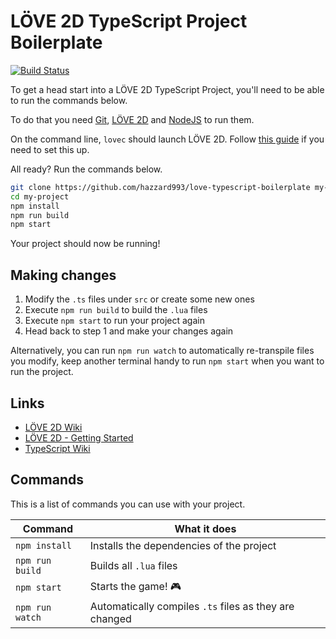 # LÖVE 2D TypeScript Project Boilerplate

[![Build Status](https://travis-ci.org/hazzard993/love-typescript-boilerplate.svg?branch=master)](https://travis-ci.org/hazzard993/love-typescript-boilerplate)

To get a head start into a LÖVE 2D TypeScript Project, you'll need to be able to run the commands below.

To do that you need [Git](https://git-scm.com/downloads), [LÖVE 2D](https://love2d.org/) and [NodeJS](https://nodejs.org/en/) to run them.

On the command line, `lovec` should launch LÖVE 2D. Follow [this guide](https://love2d.org/wiki/PATH) if you need to set this up.

All ready? Run the commands below.

```sh
git clone https://github.com/hazzard993/love-typescript-boilerplate my-project
cd my-project
npm install
npm run build
npm start
```

Your project should now be running!

## Making changes

1. Modify the `.ts` files under `src` or create some new ones
2. Execute `npm run build` to build the `.lua` files
3. Execute `npm start` to run your project again
4. Head back to step 1 and make your changes again

Alternatively, you can run `npm run watch` to automatically re-transpile files you modify, keep another terminal handy to run `npm start` when you want to run the project.

## Links
- [LÖVE 2D Wiki](https://love2d.org/wiki/Main_Page)
- [LÖVE 2D - Getting Started](https://love2d.org/wiki/Getting_Started)
- [TypeScript Wiki](https://github.com/Microsoft/TypeScript/wiki)

## Commands

This is a list of commands you can use with your project.

| Command | What it does |
| ------- | ------------ |
| `npm install` | Installs the dependencies of the project |
| `npm run build` | Builds all `.lua` files |
| `npm start` | Starts the game! :video_game: |
| `npm run watch` | Automatically compiles `.ts` files as they are changed |
